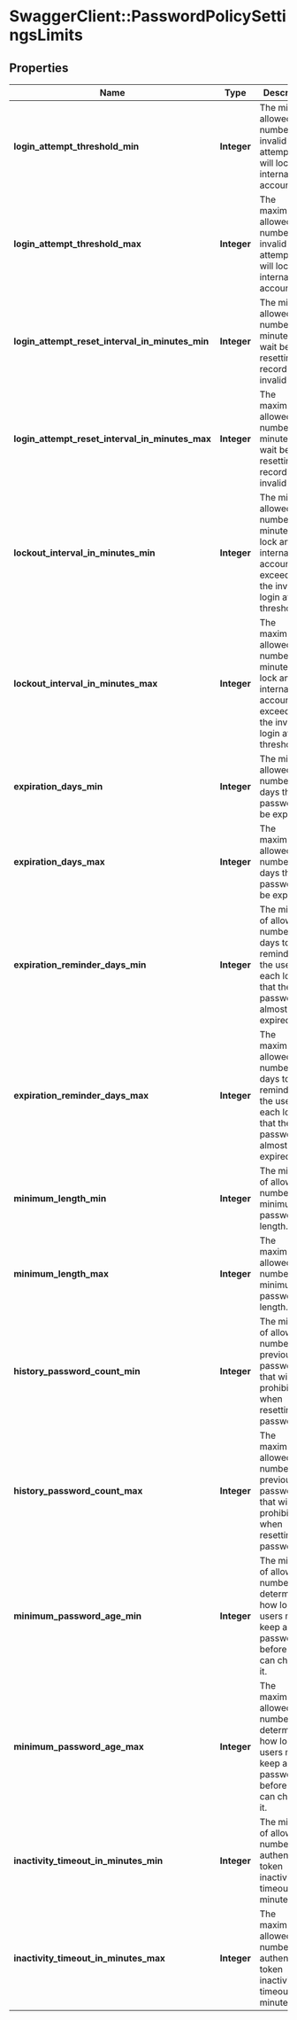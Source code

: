 # SwaggerClient::PasswordPolicySettingsLimits

## Properties
Name | Type | Description | Notes
------------ | ------------- | ------------- | -------------
**login_attempt_threshold_min** | **Integer** | The minimum allowed number of invalid login attempts that will lock an internal account. | [optional] 
**login_attempt_threshold_max** | **Integer** | The maximum allowed number of invalid login attempts that will lock an internal account. | [optional] 
**login_attempt_reset_interval_in_minutes_min** | **Integer** | The minimum allowed number of minutes to wait before resetting the record of invalid logins. | [optional] 
**login_attempt_reset_interval_in_minutes_max** | **Integer** | The maximum allowed number of minutes to wait before resetting the record of invalid logins. | [optional] 
**lockout_interval_in_minutes_min** | **Integer** | The minimum allowed number of minutes to lock an internal account after exceeding the invalid login attempt threshold. | [optional] 
**lockout_interval_in_minutes_max** | **Integer** | The maximum allowed number of minutes to lock an internal account after exceeding the invalid login attempt threshold. | [optional] 
**expiration_days_min** | **Integer** | The minimum allowed number of days the password will be expired. | [optional] 
**expiration_days_max** | **Integer** | The maximum allowed number of days the password will be expired. | [optional] 
**expiration_reminder_days_min** | **Integer** | The minimum of allowed number of days to start reminding the user, with each login, that the password is almost expired. | [optional] 
**expiration_reminder_days_max** | **Integer** | The maximum of allowed number of days to start reminding the user, with each login, that the password is almost expired. | [optional] 
**minimum_length_min** | **Integer** | The minimum of allowed number of minimum password length. | [optional] 
**minimum_length_max** | **Integer** | The maximum of allowed number of minimum password length. | [optional] 
**history_password_count_min** | **Integer** | The minimum of allowed number of previous passwords that will be prohibited when resetting the password. | [optional] 
**history_password_count_max** | **Integer** | The maximum of allowed number of previous passwords that will be prohibited when resetting the password. | [optional] 
**minimum_password_age_min** | **Integer** | The minimum of allowed number of determines how long users must keep a password before they can change it. | [optional] 
**minimum_password_age_max** | **Integer** | The maximum of allowed number of determines how long users must keep a password before they can change it. | [optional] 
**inactivity_timeout_in_minutes_min** | **Integer** | The minimum of allowed number of authenticated token inactivity timeout, in minutes. | [optional] 
**inactivity_timeout_in_minutes_max** | **Integer** | The maximum of allowed number of authenticated token inactivity timeout, in minutes. | [optional] 

